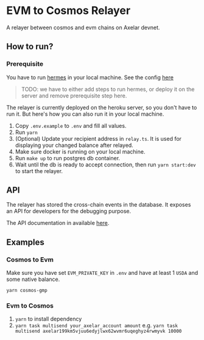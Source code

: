 # EVM to Cosmos Relayer

A relayer between cosmos and evm chains on Axelar devnet.

## How to run?

### Prerequisite

You have to run [hermes](https://github.com/informalsystems/hermes) in your local machine. See the config [here](https://github.com/axelarnetwork/evm-cosmos-gmp-sample/blob/main/devnet-vx/sample-hermes-config.toml)

> TODO: we have to either add steps to run hermes, or deploy it on the server and remove prerequisite step here.

The relayer is currently deployed on the heroku server, so you don't have to run it. But here's how you can also run it in your local machine.

1. Copy `.env.example` to `.env` and fill all values.
2. Run `yarn`
3. (Optional) Update your recipient address in `relay.ts`. It is used for displaying your changed balance after relayed.
4. Make sure docker is running on your local machine.
5. Run `make up` to run postgres db container.
6. Wait until the db is ready to accept connection, then run `yarn start:dev` to start the relayer.

## API

The relayer has stored the cross-chain events in the database. It exposes an API for developers for the debugging purpose.

The API documentation in available [here](https://evm-cosmos-relayer.herokuapp.com/documentation).

## Examples

### Cosmos to Evm

Make sure you have set `EVM_PRIVATE_KEY` in `.env` and have at least 1 `USDA` and some native balance.

```
yarn cosmos-gmp
```

### Evm to Cosmos

1. `yarn` to install dependency
2. `yarn task multisend your_axelar_account amount` e.g. `yarn task multisend axelar199km5vjuu6edyjlwx62wvmr6uqeghyz4rwmyvk 10000`

